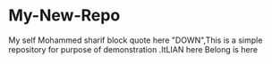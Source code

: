 # My-New-Repo
My self Mohammed sharif
block quote here "DOWN",This is a simple repository for purpose of demonstration .ItLIAN here Belong is here
